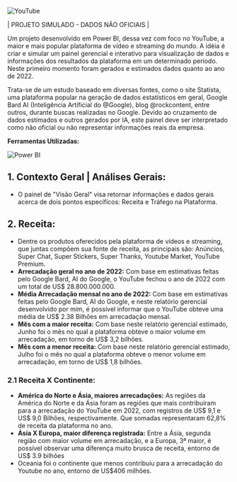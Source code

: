 ![YouTube](https://classic.exame.com/wp-content/uploads/2017/08/new-youtube-logo-840x402.jpg?quality=70&strip=info&w=840)

| PROJETO SIMULADO - DADOS NÃO OFICIAIS | 

Um projeto desenvolvido em Power BI, dessa vez com foco no YouTube, a maior e mais popular plataforma de vídeo e streaming do mundo. A idéia é criar e simular um painel gerencial e interativo para visualização de dados e informações dos resultados da plataforma em um determinado período. Neste primeiro momento  foram gerados e estimados dados quanto ao ano de 2022.

Trata-se de um estudo baseado em diversas fontes,  como o site Statista, uma plataforma popular na geração de dados estatísticos em geral, Google Bard AI (Inteligência Artificial do @Google), blog @rockcontent, entre outros, durante buscas realizadas no Google. Devido ao cruzamento de dados estimados e outros gerados por IA, este painel deve ser interpretado como não oficial ou não representar informações reais da empresa.

**Ferramentas Utilizadas:**

![Power BI](https://seekvectorlogo.com/wp-content/uploads/2022/02/power-bi-vector-logo-2022-small.png)

## 1. Contexto Geral | Análises Gerais:
* O painel de "Visão Geral" visa retornar informações e dados gerais acerca de dois pontos específicos: Receita e Tráfego na Plataforma.

## 2. Receita:
* Dentre os produtos oferecidos pela plataforma de vídeos e streaming, que juntas compõem sua fonte de receita, as principais são: Anúncios, Super Chat, Super Stickers, Super Thanks, Youtube Market, YouTube Premium.
* **Arrecadação geral no ano de 2022:** Com base em estimativas feitas pelo Google Bard, AI do Google, o YouTube fechou o ano de 2022 com um total de US$ 28.800.000.000.
* **Média Arrecadação mensal no ano de 2022:** Com base em estimativas feitas pelo Google Bard, AI do Google, e neste relatório gerencial desenvolvido por mim, é possível informar que o YouTube obteve uma média de US$ 2.38 Bilhões em arrecadação mensal.
* **Mês com a maior receita:** Com base neste relatório gerencial estimado, Junho foi o mês no qual a plataforma obteve o maior volume em arrecadação, em torno de US$ 3,2 bilhões.
* **Mês com a menor receita:** Com base neste relatório gerencial estimado, Julho foi o mês no qual a plataforma obteve o menor volume em arrecadação, em torno de US$ 1,8 bilhões.

### 2.1 Receita X Continente:
* **América do Norte e Ásia, maiores arrecadações:** As regiões da América do Norte e da Ásia foram as regiões que mais contribuiram para a arrecadação do YouTube em 2022, com registros de US$ 9,1 e US$ 9,0 Bilhões, respectivamente. Que somadas representaram 62,8% de receita da plataforma no ano. 
* **Ásia X Europa, maior diferença registrada:** Entre a Ásia, segunda região com maior volume em arrecadação, e a Europa, 3ª maior, é possível observar uma diferença muito brusca de receita, entorno de US$ 3.9 bilhões 
* Oceania foi o continente que menos contribuiu para a arrecadação do Youtube no ano, entorno de US$406 milhões.
